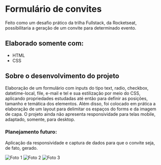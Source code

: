# Formulário de convites
Feito como um desafio prático da trilha Fullstack, da Rocketseat, possibilitaria a geração de um convite para determinado evento.
## Elaborado somente com:
- HTML
- CSS

 ## Sobre o desenvolvimento do projeto
  Elaboração de um formulário com inputs do tipo text, radio, checkbox, datetime-local, file, e-mail e tel e sua estilização por meio do CSS, aplicando propriedades estudadas até então para definir as posições, tamanho e temática dos elementos. Além disso, foi colocado em prática a elaboração de um layout para delimitar os espaços do forms e da imagem de capa.
  O projeto ainda não apresenta responsividade para telas mobile, adaptado, somente, para desktop.
  ### Planejamento futuro:
  Aplicação da responsividade e captura de dados para que o convite seja, de fato, gerado.
  
![Foto 1](https://github.com/user-attachments/assets/12c85253-6bcd-4d05-9450-b4168f79345c)
![Foto 2](https://github.com/user-attachments/assets/be8bc2f3-fed2-4f47-a7f4-3b02363d2a32)
![Foto 3](https://github.com/user-attachments/assets/32dd9b5b-6f45-4a8c-a82e-c99bc875e5fd)
